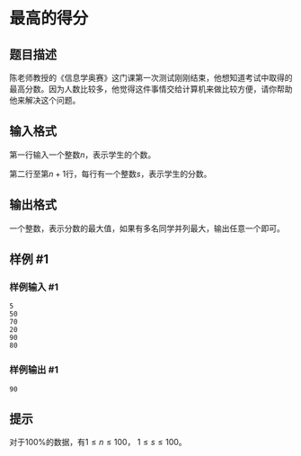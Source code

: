 # 最高的得分

## 题目描述

陈老师教授的《信息学奥赛》这门课第一次测试刚刚结束，他想知道考试中取得的最高分数。因为人数比较多，他觉得这件事情交给计算机来做比较方便，请你帮助他来解决这个问题。

## 输入格式

第一行输入一个整数$n$，表示学生的个数。

第二行至第$n + 1$行，每行有一个整数$s$，表示学生的分数。

## 输出格式

一个整数，表示分数的最大值，如果有多名同学并列最大，输出任意一个即可。

## 样例 #1

### 样例输入 #1

```
5
50
70
20
90
80
```

### 样例输出 #1

```
90
```

## 提示

对于$100\%$的数据，有$1 \leq n \leq 100$， $1 \leq s \leq 100$。